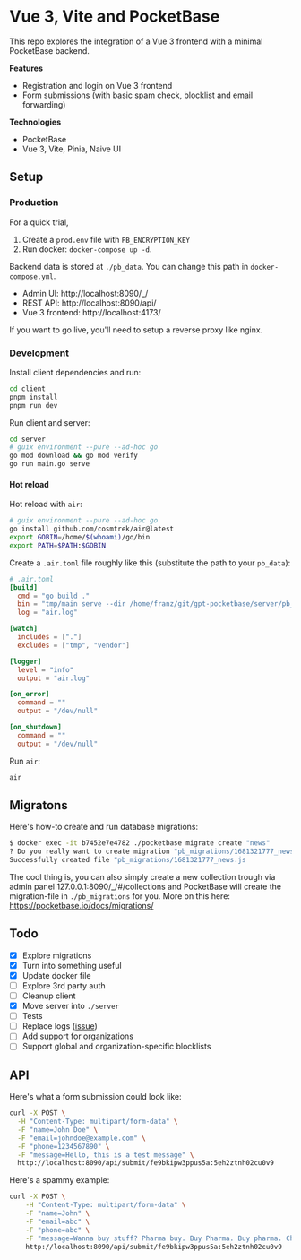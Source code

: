 # Vue 3, Vite and PocketBase

This repo explores the integration of a Vue 3 frontend with a minimal PocketBase backend.

**Features**

- Registration and login on Vue 3 frontend
- Form submissions (with basic spam check, blocklist and email forwarding)

**Technologies**

- PocketBase
- Vue 3, Vite, Pinia, Naive UI

## Setup
### Production

For a quick trial, 

1. Create a `prod.env` file with `PB_ENCRYPTION_KEY`
2. Run docker: `docker-compose up -d`.

Backend data is stored at `./pb_data`. You can change this path in `docker-compose.yml`.

- Admin UI: http://localhost:8090/_/
- REST API: http://localhost:8090/api/
- Vue 3 frontend: http://localhost:4173/

If you want to go live, you'll need to setup a reverse proxy like nginx.

### Development

Install client dependencies and run:

```bash
cd client
pnpm install
pnpm run dev
```

Run client and server:

```bash
cd server
# guix environment --pure --ad-hoc go
go mod download && go mod verify
go run main.go serve
```

#### Hot reload

Hot reload with `air`:

```bash
# guix environment --pure --ad-hoc go
go install github.com/cosmtrek/air@latest
export GOBIN=/home/$(whoami)/go/bin
export PATH=$PATH:$GOBIN
```

Create a `.air.toml` file roughly like this (substitute the path to your `pb_data`):

```toml
# .air.toml
[build]
  cmd = "go build ."
  bin = "tmp/main serve --dir /home/franz/git/gpt-pocketbase/server/pb_data"
  log = "air.log"

[watch]
  includes = ["."]
  excludes = ["tmp", "vendor"]

[logger]
  level = "info"
  output = "air.log"

[on_error]
  command = ""
  output = "/dev/null"

[on_shutdown]
  command = ""
  output = "/dev/null"
```

Run `air`:

```bash
air
```

## Migratons

Here's how-to create and run database migrations:

```bash
$ docker exec -it b7452e7e4782 ./pocketbase migrate create "news"
? Do you really want to create migration "pb_migrations/1681321777_news.js"? Yes
Successfully created file "pb_migrations/1681321777_news.js
```

The cool thing is, you can also simply create a new collection trough via admin panel 127.0.0.1:8090/_/#/collections and PocketBase will create the migration-file in `./pb_migrations` for you. More on this here: https://pocketbase.io/docs/migrations/

## Todo

- [X] Explore migrations
- [X] Turn into something useful
- [X] Update docker file
- [ ] Explore 3rd party auth
- [ ] Cleanup client
- [X] Move server into `./server`
- [ ] Tests
- [ ] Replace logs ([issue](https://github.com/pocketbase/pocketbase/discussions/1781))
- [ ] Add support for organizations
- [ ] Support global and organization-specific blocklists

## API

Here's what a form submission could look like:

```bash
curl -X POST \
  -H "Content-Type: multipart/form-data" \
  -F "name=John Doe" \
  -F "email=johndoe@example.com" \
  -F "phone=1234567890" \
  -F "message=Hello, this is a test message" \
  http://localhost:8090/api/submit/fe9bkipw3ppus5a:5eh2ztnh02cu0v9
```

Here's a spammy example:

```bash
curl -X POST \
    -H "Content-Type: multipart/form-data" \
    -F "name=John" \
    -F "email=abc" \
    -F "phone=abc" \
    -F "message=Wanna buy stuff? Pharma buy. Buy Pharma. Buy pharma. Check this link http://spamsite.com and this one https://spamsite2.com" \
    http://localhost:8090/api/submit/fe9bkipw3ppus5a:5eh2ztnh02cu0v9
```